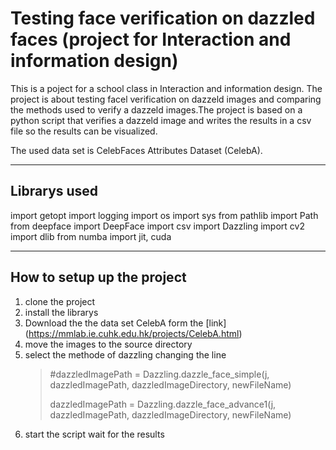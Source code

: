 # Testing face verification on dazzled faces (project for Interaction and information design)

This is a poject for a school class in Interaction and information design. 
The project is about testing facel verification on dazzeld images and comparing the methods used to verify a dazzeld images.The project is based on a python script that verifies a dazzeld image and writes the results in a csv file so the results can be visualized. 

The used data set is CelebFaces Attributes Dataset (CelebA).
___

## Librarys used

import getopt
import logging
import os
import sys
from pathlib import Path
from deepface import DeepFace
import csv
import Dazzling
import cv2
import dlib
from numba import jit, cuda
___

## How to setup up the project 

1. clone the project 
2. install the librarys
3. Download the the data set CelebA form the [link] (https://mmlab.ie.cuhk.edu.hk/projects/CelebA.html) 
4. move the images to the source directory 
5. select the methode of dazzling changing the line 
    > #dazzledImagePath = Dazzling.dazzle_face_simple(j, dazzledImagePath, dazzledImageDirectory, newFileName)
    > 
    > dazzledImagePath = Dazzling.dazzle_face_advance1(j, dazzledImagePath, dazzledImageDirectory, newFileName)
6. start the script wait for the results 
